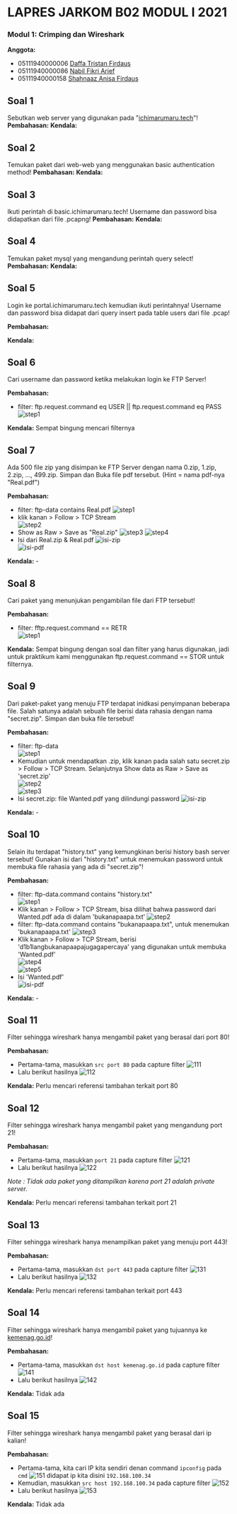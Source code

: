 # LAPRES JARKOM B02 MODUL l 2021  
### Modul 1: Crimping dan Wireshark  
**Anggota:**
- 05111940000006 	[Daffa Tristan Firdaus](https://www.github.com/DaffaTristan)  
- 05111940000086 	[Nabil Fikri Arief](https://www.github.com/alwaysyu)
- 05111940000158 	[Shahnaaz Anisa Firdaus](https://www.github.com/sanugiru)
## Soal 1
Sebutkan web server yang digunakan pada "[ichimarumaru.tech](https://www.ichimarumaru.tech)"! 
**Pembahasan:**
**Kendala:**
## Soal 2
Temukan paket dari web-web yang menggunakan basic authentication method!
**Pembahasan:**
**Kendala:**
## Soal 3
Ikuti perintah di basic.ichimarumaru.tech! Username dan password bisa didapatkan dari file .pcapng!
**Pembahasan:**
**Kendala:**
## Soal 4
Temukan paket mysql yang mengandung perintah query select!
**Pembahasan:**
**Kendala:**
## Soal 5
Login ke portal.ichimarumaru.tech kemudian ikuti perintahnya! Username dan password bisa didapat dari query insert pada table users dari file .pcap!  

**Pembahasan:**  

**Kendala:**
## Soal 6
Cari username dan password ketika melakukan login ke FTP Server!  

**Pembahasan:**  
- filter: ftp.request.command eq USER || ftp.request.command eq PASS  
	![step1](/screenshots/6-1.png)  
	
**Kendala:** Sempat bingung mencari filternya
## Soal 7
Ada 500 file zip yang disimpan ke FTP Server dengan nama 0.zip, 1.zip, 2.zip, ..., 499.zip. Simpan dan Buka file pdf tersebut. (Hint = nama pdf-nya "Real.pdf")

**Pembahasan:**
- filter: ftp-data contains Real.pdf
	![step1](/screenshots/7-1.png)  
- klik kanan > Follow > TCP Stream  
	![step2](/screenshots/7-2.png)  
- Show as Raw > Save as "Real.zip"
	![step3](/screenshots/7-3.png) 
  ![step4](/screenshots/7-4.png)  
- Isi dari Real.zip & Real.pdf
	![isi-zip](/screenshots/7-5.png)  
	![isi-pdf](/screenshots/7-6.png) 
	
**Kendala:** -
## Soal 8
Cari paket yang menunjukan pengambilan file dari FTP tersebut!  

**Pembahasan:**  
- filter: fftp.request.command == RETR  
	![step1](/screenshots/8-1.png)  

**Kendala:** Sempat bingung dengan soal dan filter yang harus digunakan, jadi untuk praktikum kami menggunakan ftp.request.command == STOR untuk filternya.
## Soal 9
Dari paket-paket yang menuju FTP terdapat inidkasi penyimpanan beberapa file. Salah satunya adalah sebuah file berisi data rahasia dengan nama "secret.zip". Simpan dan buka file tersebut!  

**Pembahasan:**  
- filter: ftp-data  
	![step1](/screenshots/9-1.png)  
- Kemudian untuk mendapatkan .zip, klik kanan pada salah satu secret.zip > Follow > TCP Stream. Selanjutnya Show data as Raw > Save as 'secret.zip'  
	![step2](/screenshots/9-2.png)  
	![step3](/screenshots/9-3.png)  
- Isi secret.zip: file Wanted.pdf yang dilindungi password
	![isi-zip](/screenshots/9-4.png)  

**Kendala:** -
## Soal 10
Selain itu terdapat "history.txt" yang kemungkinan berisi history bash server tersebut! Gunakan isi dari "history.txt" untuk menemukan password untuk membuka file rahasia yang ada di "secret.zip"!  

**Pembahasan:**  
- filter: ftp-data.command contains "history.txt"  
	![step1](/screenshots/10-1.png)  
- Klik kanan > Follow > TCP Stream, bisa dilihat bahwa password dari Wanted.pdf ada di dalam 'bukanapaapa.txt'
	![step2](/screenshots/10-2.png)  
- filter: ftp-data.command contains "bukanapaapa.txt", untuk menemukan 'bukanapaapa.txt'
	![step3](/screenshots/10-3.png)  
- Klik kanan > Follow > TCP Stream, berisi 'd1b1langbukanapaapajugagapercaya' yang digunakan untuk membuka 'Wanted.pdf'  
	![step4](/screenshots/10-4.png)  
	![step5](/screenshots/10-5.png)  
- Isi 'Wanted.pdf'  
	![isi-pdf](/screenshots/10-6.png)  

**Kendala:** -
## Soal 11
Filter sehingga wireshark hanya mengambil paket yang berasal dari port 80! 

**Pembahasan:**
- Pertama-tama, masukkan `src port 80` pada capture filter
![111](/screenshots/11_1.png)
- Lalu berikut hasilnya
![112](/screenshots/11_2.png)

**Kendala:**
Perlu mencari referensi tambahan terkait port 80
## Soal 12
Filter sehingga wireshark hanya mengambil paket yang mengandung port 21!

**Pembahasan:**
- Pertama-tama, masukkan `port 21` pada capture filter
![121](/screenshots/12_1.png)
- Lalu berikut hasilnya
![122](/screenshots/12_2.png)

*Note : Tidak ada paket yang ditampilkan karena port 21 adalah private server.*

**Kendala:**
Perlu mencari referensi tambahan terkait port 21
## Soal 13
Filter sehingga wireshark hanya menampilkan paket yang menuju port 443!

**Pembahasan:**
- Pertama-tama, masukkan `dst port 443` pada capture filter
![131](/screenshots/13_1.png)
- Lalu berikut hasilnya
![132](/screenshots/13_2.png)

**Kendala:**
Perlu mencari referensi tambahan terkait port 443
## Soal 14
Filter sehingga wireshark hanya mengambil paket yang tujuannya ke [kemenag.go.id](https://www.kemenag.go.id)!

**Pembahasan:**
- Pertama-tama, masukkan `dst host kemenag.go.id` pada capture filter
![141](/screenshots/14_1.png)
- Lalu berikut hasilnya
![142](/screenshots/14_2.png)

**Kendala:**
Tidak ada
## Soal 15
Filter sehingga wireshark hanya mengambil paket yang berasal dari ip kalian!

**Pembahasan:**
- Pertama-tama, kita cari IP kita sendiri denan command `ipconfig` pada `cmd`
![151](/screenshots/15_1.png)
didapat ip kita disini `192.168.100.34`
- Kemudian, masukkan `src host 192.168.100.34` pada capture filter
![152](/screenshots/15_2.png)
- Lalu berikut hasilnya
![153](/screenshots/15_3.png)

**Kendala:**
Tidak ada
